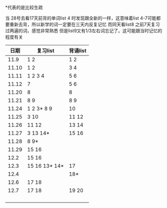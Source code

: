 *代表的是比较生疏



当 28号去看17天前背的单词list 4 时发现跟全新的一样，这意味着list 4-7可能都要重新去背，所以新学的词一定要在三天内反复记忆 而同天看list8 之前7天复习过两遍的词，感觉非常熟悉 但是list9又有1/3左右词忘记了。这可能跟当时记忆的程度有关 

| 日期  | 复习list      | 背诵list |
| ----- | ------------- | -------- |
| 11.9  | 1 2           | 1 2      |
| 11.10 | 1 2           | 3 4      |
| 11.11 | 1 2 3 4       | 5 6      |
| 11.12 | 7             | 5 6      |
| 11.20 | 8             | 8        |
| 11.21 | 8 9           | 8 9      |
| 11.24 | 1 2  3* 8 9   | 10       |
| 11.25 | 3 10          | 11 12    |
| 11.26 | 11  12        | 13 14    |
| 11.27 | 3 13 14*      | 15 16    |
| 11.28 | 8 9*          |          |
| 11.29 | 15 16         |          |
| 12.2  | 15 16         |          |
| 12.3  | 15 16 13* 14* | 17       |
| 12.4  |               | 18*      |
| 12.6  | 17 18         |          |
| 12.7  | 17 18         | 19 20    |
|       |               |          |
|       |               |          |
|       |               |          |
|       |               |          |





